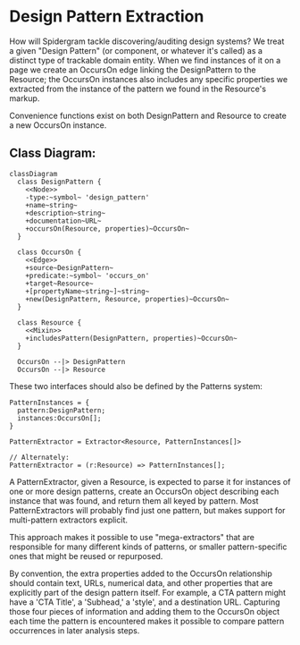 # Design Pattern Extraction

How will Spidergram tackle discovering/auditing design systems? We treat a given "Design Pattern" (or component, or whatever it's called) as a distinct type of trackable domain entity. When we find instances of it on a page we create an OccursOn edge linking the DesignPattern to the Resource; the OccursOn instances also includes any specific properties we extracted from the instance of the pattern we found in the Resource's markup.

Convenience functions exist on both DesignPattern and Resource to create a new OccursOn instance.

## Class Diagram:

```mermaid
classDiagram
  class DesignPattern {
    <<Node>>
    -type:~symbol~ 'design_pattern'
    +name~string~
    +description~string~
    +documentation~URL~
    +occursOn(Resource, properties)~OccursOn~
  }

  class OccursOn {
    <<Edge>>
    +source~DesignPattern~
    +predicate:~symbol~ 'occurs_on'
    +target~Resource~
    +[propertyName~string~]~string~
    +new(DesignPattern, Resource, properties)~OccursOn~
  }
  
  class Resource {
    <<Mixin>>
    +includesPattern(DesignPattern, properties)~OccursOn~
  }

  OccursOn --|> DesignPattern
  OccursOn --|> Resource
```

These two interfaces should also be defined by the Patterns system: 

```
PatternInstances = {
  pattern:DesignPattern;
  instances:OccursOn[];
}

PatternExtractor = Extractor<Resource, PatternInstances[]>

// Alternately:
PatternExtractor = (r:Resource) => PatternInstances[];
```

A PatternExtractor, given a Resource, is expected to parse it for instances of one or more design patterns, create an OccursOn object describing each instance that was found, and return them all keyed by pattern. Most PatternExtractors will probably find just one pattern, but makes support for multi-pattern extractors explicit.

This approach makes it possible to use "mega-extractors" that are responsible for many different kinds of patterns, or smaller pattern-specific ones that might be reused or repurposed.

By convention, the extra properties added to the OccursOn relationship should contain text, URLs, numerical data, and other properties that are explicitly part of the design pattern itself. For example, a CTA pattern might have a 'CTA Title', a 'Subhead,' a 'style', and a destination URL. Capturing those four pieces of information and adding them to the OccursOn object each time the pattern is encountered makes it possible to compare pattern occurrences in later analysis steps.